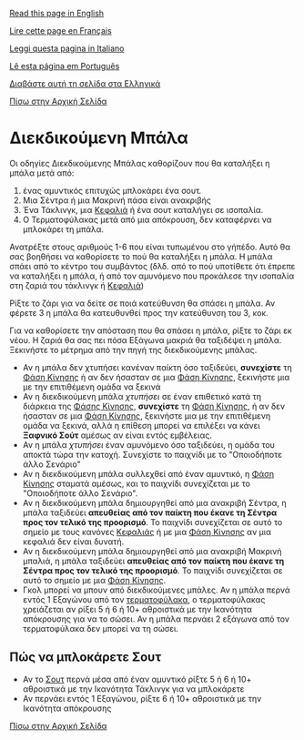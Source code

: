 [Read this page in English](https://counterattackgame.github.io/wiki/loose_ball)

[Lire cette page en Français](https://counterattackgame.github.io/wiki/fr/loose_ball)

[Leggi questa pagina in Italiano](https://counterattackgame.github.io/wiki/it/loose_ball)

[Lê esta página em Português](https://counterattackgame.github.io/wiki/pt/loose_ball)

[Διαβάστε αυτή τη σελίδα στα Ελληνικά](https://counterattackgame.github.io/wiki/gr/loose_ball)

[Πίσω στην Αρχική Σελίδα](https://counterattackgame.github.io/wiki/gr/index)
# Διεκδικούμενη Μπάλα

Οι οδηγίες Διεκδικούμενης Μπάλας καθορίζουν που θα καταλήξει η μπάλα μετά από:

1. ένας αμυντικός επιτυχώς μπλοκάρει ένα σουτ.
2. Μια Σέντρα ή μια Μακρινή πάσα είναι ανακριβής
3. Ένα Τάκλινγκ, μια [Κεφαλιά](https://counterattackgame.github.io/wiki/gr/heading) ή ένα σουτ καταλήγει σε ισοπαλία.
4. Ο Τερματοφύλακας μετά από μια απόκρουση, δεν καταφέρνει να μπλοκάρει τη μπάλα.

Ανατρέξτε στους αριθμούς 1-6 που είναι τυπωμένου στο γήπέδο. Αυτό θα σας βοηθήσει να καθορίσετε το πού θα καταλήξει η μπάλα. Η μπάλα σπάει από το κέντρο του συμβάντος (δλδ. από το πού υποτίθετε ότι έπρεπε να καταλήξει η μπάλα, ή από τον αμυνόμενο που προκάλεσε την ισοπαλία στη ζαριά του τάκλινγκ ή [Κεφαλιά](https://counterattackgame.github.io/wiki/gr/heading))

Ρίξτε το ζάρι για να δείτε σε ποιά κατεύθυνση θα σπάσει η μπάλα. Αν φέρετε 3 η μπάλα θα κατευθυνθεί προς την κατεύθυνση του 3, κοκ.

Για να καθορίσετε την απόσταση που θα σπάσει η μπάλα, ρίξτε το ζάρι εκ νέου. Η ζαριά θα σας πει πόσα Εξάγωνα μακριά θα ταξιδέψει η μπάλα. Ξεκινήστε το μέτρημα από την πηγή της διεκδικούμενης μπάλας.

- Αν η μπάλα δεν χτυπήσει κανέναν παίκτη όσο ταξιδεύει, **συνεχίστε** τη [Φάση Κίνησης](https://counterattackgame.github.io/wiki/gr/movement_phase) ή αν δεν ήσασταν σε μια [Φάση Κίνησης](https://counterattackgame.github.io/wiki/gr/movement_phase), ξεκινήστε μια με την επιτιθέμενη ομάδα να ξεκινά
- Αν η διεκδικούμενη μπάλα _χτυπήσει_ σε έναν επιθετικό κατά τη διάρκεια της [Φάσης Κίνησης](https://counterattackgame.github.io/wiki/gr/movement_phase), **συνεχίστε** τη [Φάση Κίνησης](https://counterattackgame.github.io/wiki/gr/movement_phase), ή αν δεν ήσασταν σε μια [Φάση Κίνησης](https://counterattackgame.github.io/wiki/gr/movement_phase), ξεκινήστε μια με την επιτιθέμενη ομάδα να ξεκινά, αλλά η επίθεση μπορεί να επιλέξει να κάνει **Ξαφνικό Σούτ** αμέσως αν είναι εντός εμβέλειας.
- Αν η μπάλα _χτυπήσει_ έναν αμυνόμενο όσο ταξιδεύει, η ομάδα του αποκτά τώρα την κατοχή. Συνεχίστε το παιχνίδι με το "Οποιοδήποτε άλλο Σενάριο"
- Αν η διεκδικούμενη μπάλα συλλεχθεί από έναν αμυντικό, η [Φάση Κίνησης](https://counterattackgame.github.io/wiki/gr/movement_phase) σταματά αμέσως, και το παιχνίδι συνεχίζεται με το "Οποιοδήποτε άλλο Σενάριο".
- Αν η διεκδικούμενη μπάλα δημιουργηθεί από μια ανακριβή Σέντρα, η μπάλα ταξιδεύει **απευθείας από τον παίκτη που έκανε τη Σέντρα προς τον τελικό της προορισμό**. Το παιχνίδι συνεχίζεται σε αυτό το σημείο με τους κανόνες [Κεφαλιάς](https://counterattackgame.github.io/wiki/gr/heading) ή με μια [Φάση Κίνησης](https://counterattackgame.github.io/wiki/gr/movement_phase) αν μια κεφαλιά δεν είναι δυνατή.
- Αν η διεκδικούμενη μπάλα δημιουργηθεί από μια ανακριβή Μακρινή μπαλιά, η μπάλα ταξιδεύει **απευθείας από τον παίκτη που έκανε τη Σέντρα προς τον τελικό της προορισμό**. Το παιχνίδι συνεχίζεται σε αυτό το σημείο με μια [Φάση Κίνησης](https://counterattackgame.github.io/wiki/gr/movement_phase).
- Γκολ μπορεί να μπουν από διεκδικούμενες μπάλες. Αν η μπάλα περνά εντός 1 Εξαγώνου από τον [τερματοφύλακα](https://counterattackgame.github.io/wiki/gr/goalkeeper), ο τερματοφύλακας χρειάζεται αν ρίξει 5 ή 6 ή 10+ αθροιστικά με την Ικανότητα απόκρουσης για να το σώσει. Αν η μπάλα περνάει 2 εξάγωνα από τον τερματοφύλακα δεν μπορεί να τη σώσει.

## Πώς να μπλοκάρετε Σουτ
- Αν το [Σουτ](https://counterattackgame.github.io/wiki/gr/shooting) περνά μέσα από έναν αμυντικό ρίξτε 5 ή 6 ή 10+ αθροιστικά με την Ικανότητα Τάκλινγκ για να μπλοκάρετε 
- Αν περνάει εντός 1 Εξαγώνου, ρίξτε 6 ή 10+ αθροιστικά με την Ικανότητα απόκρουσης 

[Πίσω στην Αρχική Σελίδα](https://counterattackgame.github.io/wiki/gr/index)
